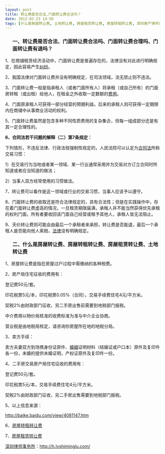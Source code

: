 ```yaml
---
layout: post
title: 转让费是否合法,门面转让费合法吗？
date: 2012-02-23 14:50
tags: [什么是房屋转让费, 土地转让费, 房屋租赁转让费, 房屋转租转让费, 深圳房产律师咨询, 铺面转让费]
---
```

<ol>
<h3>一、转让费是否合法、门面转让费合法吗、门面转让费合理吗、门面转让费有退吗？</h3>
</ol>
1、在商铺租赁经济活动中，门面转让费是普遍存在的，法律没有对此进行明确规定，因此容易产生<a href="http://h.lvshiminglu.com/law/category/estate" target="_blank">纠纷</a>。

2、我国法律对门面转让费并没有明确规定，在司法领域，法无禁止则不违法。

3、门面转让费一般是指承租人（或者门面所有人）将承租（或自己所有）的门面房转租（或出租）给他人，在租金之外收取一定数额的<a href="http://h.lvshiminglu.com/law/328.html" target="_blank">费用</a>。

4、门面原承租人可获得一部分经营的预期利益，后来的承租人则可获得一定期限内在商铺中从事商业活动的权利。

5、门面转让费虽然是包含多种不同性质费用的复杂集合，但每一组成部分还是有其一定合理性的。

<strong>6、合同法若干问题的解释（二）第7条规定：</strong>

下列情形，不违反法律、行政法规强制性规定的，人民法院可以认定为<a href="http://h.lvshiminglu.com/law/721.html" target="_blank">合同法</a>所称交易习惯：

1）在交易行为当地或者某一领域、某一行业通常采用并为交易对方订立合同时所知道或者应当知道的做法；

2）当事人双方经常使用的习惯做法。

7、转让费可以看作是这一领域或行业的交易习惯，当事人应该予以遵守。

8、门面转让费的收取还是符合法律规定的，具有合法性；但是在实践操作中，存在着门面转让费虚高的情况，一旦租赁期限届满，承租人并不能当然获得优先承租的权利门面，所有者要收回该门面自己经营或租予其他人，承租人皆无法阻止。

9、天价转让费则可能会由最后一个承租者来承担，转让费是否能退，最后一个承租人是否能向他人索赔，<a href="http://h.lvshiminglu.com/law/category/case" target="_blank">法律</a>没有明确规定。
<ol>
<h3>二、什么是房屋转让费、房屋转租转让费、房屋租赁转让费、土地转让费</h3>
</ol>
1、房屋转让费是指在房屋过户过程中需缴纳的各种税费。

2、房产局住宅征收的费用有：

登记费50元/套。

印花税票5元/本，印花税票0.05%（合同），交易手续费住宅4元/平方米。

契税2%由财政部门征收，另二手房出售前需要到地税部门报税。

中介费用以物价局核准的收费标准为准与中介企业协商。

营业税是由地税局核定，请咨询你房屋所在地的地税分局。

3、卖方手续：

卖方夫妻双方到场携身份证原件、<a href="http://h.lvshiminglu.com/law/category/marriage" target="_blank">婚姻</a>证明材料（结婚证或户口本）原件及复印件各一份，未婚的提供未婚证明，产权证原件及复印件一份。

4、二手房交易房产局住宅征收的费用有：

登记费50元/套。

印花税票5元/本，交易手续费住宅4元/平方米。

契税2%由财政部门征收，另二手房出售需要到地税部门报税。

5、以上信息来源：

<a href="http://baike.baidu.com/view/4081147.htm" target="_blank">http://baike.baidu.com/view/4081147.htm</a>

6、<a href="http://www.zjmslaw.com/news_show.asp?id=140" target="_blank">房屋转租转让费</a>

7、<a href="http://www.lawtime.cn/article/lll671453676547oo30574" target="_blank">房屋租赁转让费</a>

<a href="http://h.lvshiminglu.com/">深圳律师事务所</a>：<a href="http://h.lvshiminglu.com/">http://h.lvshiminglu.com/</a>

